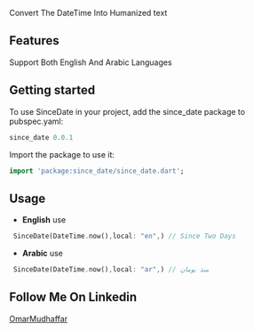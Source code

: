 <!--
This README describes the package. If you publish this package to pub.dev,
this README's contents appear on the landing page for your package.

For information about how to write a good package README, see the guide for
[writing package pages](https://dart.dev/guides/libraries/writing-package-pages).

For general information about developing packages, see the Dart guide for
[creating packages](https://dart.dev/guides/libraries/create-library-packages)
and the Flutter guide for
[developing packages and plugins](https://flutter.dev/developing-packages).
-->

Convert The DateTime Into Humanized text

## Features

Support Both English And Arabic Languages

## Getting started

To use SinceDate in your project, add the since_date package to pubspec.yaml: 
```dart
since_date 0.0.1
```

Import the package to use it:

```dart
import 'package:since_date/since_date.dart';
```

## Usage

- **English** use

```dart
 SinceDate(DateTime.now(),local: "en",) // Since Two Days
```

- **Arabic** use

```dart
 SinceDate(DateTime.now(),local: "ar",) // منذ يومان
```

## Follow Me On Linkedin

[OmarMudhaffar](https://www.linkedin.com/in/omarmudhaffar)
